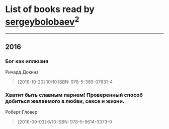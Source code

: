 # List of books read by [sergeybolobaev](www.facebook.com/sergeybolobaev)<sup>2</sup>
---

## 2016

### Бог как иллюзия
Ричард Докинз
> [2016-10-20] 10/10
> ISBN: 978-5-389-07831-4


### Хватит быть славным парнем! Проверенный способ добиться желаемого в любви, сексе и жизни.
Роберт Гловер
> [2016-09-03] 6/10
> ISBN: 978-5-9614-3373-9



